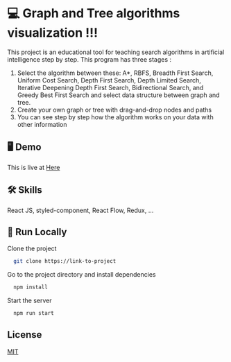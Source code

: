 # 💻 Graph and Tree algorithms visualization !!!

This project is an educational tool for teaching search algorithms in artificial intelligence step by step.
This program has three stages : 

1. Select the algorithm between these: A*, RBFS, Breadth First Search, Uniform Cost Search, Depth First Search, Depth Limited Search, Iterative Deepening Depth First Search, Bidirectional Search, and  Greedy Best First Search and select data structure between graph and tree.
2. Create your own graph or tree with drag-and-drop nodes and paths
3. You can see step by step how the algorithm works on your data with other information

## 🖥️ Demo

This is live at [Here](https://ellashapouri.github.io/graph-tree-algorithms/)

## 🛠 Skills
React JS, styled-component, React Flow, Redux, ...


## 🚀 Run Locally

Clone the project

```bash
  git clone https://link-to-project
```

Go to the project directory and install dependencies

```bash
  npm install
```

Start the server

```bash
  npm run start
```

## License

[MIT](License.md)

